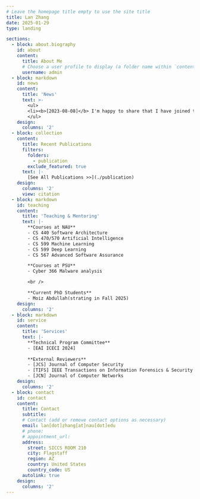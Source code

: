 ```yaml
---
# Leave the homepage title empty to use the site title
title: Lan Zhang
date: 2025-01-29
type: landing

sections:
  - block: about.biography
    id: about
    content:
      title: About Me
      # Choose a user profile to display (a folder name within `content/authors/`)
      username: admin
  - block: markdown
    id: news
    content:
      title: 'News'
      text: >-
        <ul>
        <li><b>[2023-08-08]</b> I'm happy to share that I have joined the School of Informatics, Computing, and Cyber Systems at Northern Arizona University as an Assistant Professor.</li>
        </ul>
    design:
      columns: '2'
  - block: collection
    content:
      title: Recent Publications
      filters:
        folders:
          - publication
        exclude_featured: true
      text: |-
        [See All Publications >>](./publication)
    design:
      columns: '2'
      view: citation
  - block: markdown
    id: teaching
    content:
      title: 'Teaching & Mentoring'
      text: |-
        **Courses at NAU**
        - CS 440 Software Architecture
        - CS 470/570 Artificial Intelligence
        - CS 599 Machine Learning
        - CS 599 Deep Learning
        - CS 567 Advanced Software Assurance

        **Courses at PSU**
        - Cyber 366 Malware analysis

        <br />

        **Current PhD Students**
        - Moiz Abdullah(strating in Fall 2025)
    design:
      columns: '2'
  - block: markdown
    id: service
    content:
      title: 'Services'
      text: |-
        **Technical Program Committee**
        - [EAI ICECI 2024] 
        
        **External Reviewers**
        - [JCS] Journal of Computer Security
        - [TIFS] IEEE Transactions on Information Forensics & Security
        - [JCN] Journal of Computer Networks 
    design:
      columns: '2'
  - block: contact
    id: contact
    content:
      title: Contact
      subtitle:
      # Contact (add or remove contact options as necessary)
      email: lan[dot]zhang[at]nau[dot]edu
      # phone: 
      # appointment_url: 
      address:
        street: SICCS ROOM 210
        city: Flagstaff
        region: AZ
        country: United States
        country_code: US
      autolink: true
    design:
      columns: '2'
---
```

